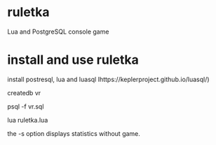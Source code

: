 # ruletka
Lua and PostgreSQL console game
# install and use ruletka
   install postresql, lua and luasql Ihttps://keplerproject.github.io/luasql/) 
   
   createdb vr
   
   psql -f vr.sql
   
   lua ruletka.lua
 
the -s option displays statistics without game.
